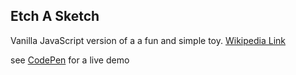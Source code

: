 ## Etch A Sketch

Vanilla JavaScript version of a a fun and simple toy. [Wikipedia Link](https://en.wikipedia.org/wiki/Etch_A_Sketch)

see [CodePen](https://codepen.io/jubairahmad/full/eYJYMeE) for a live demo
